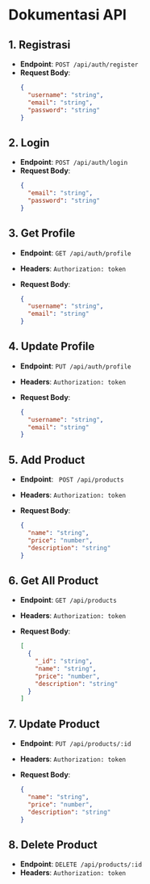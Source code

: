 # Dokumentasi API

## 1. Registrasi

- **Endpoint**: `POST /api/auth/register`
- **Request Body**:
  ```json
  {
    "username": "string",
    "email": "string",
    "password": "string"
  }
  ```

## 2. Login

- **Endpoint**: `POST /api/auth/login`
- **Request Body**:
  ```json
  {
    "email": "string",
    "password": "string"
  }
  ```

## 3. Get Profile

- **Endpoint**: `GET /api/auth/profile`
- **Headers**: `Authorization: token`
- **Request Body**:

  ```json
  {
    "username": "string",
    "email": "string"
  }
  ```

## 4. Update Profile

- **Endpoint**: `PUT /api/auth/profile`
- **Headers**: `Authorization: token`
- **Request Body**:

  ```json
  {
    "username": "string",
    "email": "string"
  }
  ```

## 5. Add Product

- **Endpoint**: ` POST /api/products`
- **Headers**: `Authorization: token`
- **Request Body**:

  ```json
  {
    "name": "string",
    "price": "number",
    "description": "string"
  }
  ```

## 6. Get All Product

- **Endpoint**: `GET /api/products`
- **Headers**: `Authorization: token`
- **Request Body**:

  ```json
  [
    {
      "_id": "string",
      "name": "string",
      "price": "number",
      "description": "string"
    }
  ]
  ```

## 7. Update Product

- **Endpoint**: `PUT /api/products/:id`
- **Headers**: `Authorization: token`
- **Request Body**:

  ```json
  {
    "name": "string",
    "price": "number",
    "description": "string"
  }
  ```

## 8. Delete Product

- **Endpoint**: `DELETE /api/products/:id`
- **Headers**: `Authorization: token`
